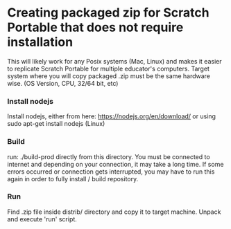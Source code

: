 # Creating packaged zip for Scratch Portable that does not require installation

This will likely work for any Posix systems (Mac, Linux) and makes it easier
to replicate Scratch Portable for multiple educator's computers.
Target system where you will copy packaged .zip must be the same hardware wise.
(OS Version, CPU, 32/64 bit, etc)

### Install nodejs

  Install nodejs, either from here: https://nodejs.org/en/download/
  or using sudo apt-get install nodejs (Linux)

### Build

  run:
  ./build-prod
  directly from this directory. You must be connected to internet
  and depending on your connection, it may take a long time.
  If some errors occurred or connection gets interrupted, you may have to run
  this again in order to fully install / build repository.

### Run

   Find .zip file inside distrib/ directory and copy it to target machine.
   Unpack and execute 'run' script.
